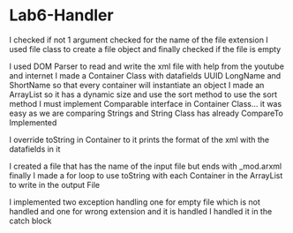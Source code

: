 # Lab6-Handler

I checked if not 1 argument 
checked for the name of the file extension
I used file class to create a file object
and finally checked if the file is empty

I used DOM Parser to read and write the xml file with help from the youtube and internet
I made a Container Class with datafields UUID LongName and ShortName so that every container will instantiate an object
I made an ArrayList so it has a dynamic size and use the sort method
to use the sort method I must implement Comparable interface in Container Class... it was easy as we are comparing Strings and String Class
has already CompareTo Implemented

I override toString in Container to it prints the format of the xml with the datafields in it

I created a file that has the name of the input file but ends with _mod.arxml
finally I made a for loop to use toString with each Container in the ArrayList to write in the output File


I implemented two exception handling 
one for empty file which is not handled
and one for wrong extension and it is handled
I handled it in the catch block